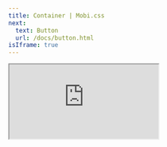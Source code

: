```yaml
---
title: Container | Mobi.css
next:
  text: Button
  url: /docs/button.html
isIframe: true
---
```


<iframe src="https://mobi-css.github.io/mobi-plugin-container/" class="site-iframe unit"></iframe>